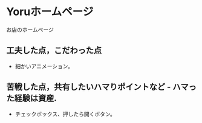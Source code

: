 # Yoruホームページ
お店のホームページ

## 工夫した点，こだわった点

- 細かいアニメーション。

## 苦戦した点，共有したいハマりポイントなど - ハマった経験は資産.

- チェックボックス、押したら開くボタン。